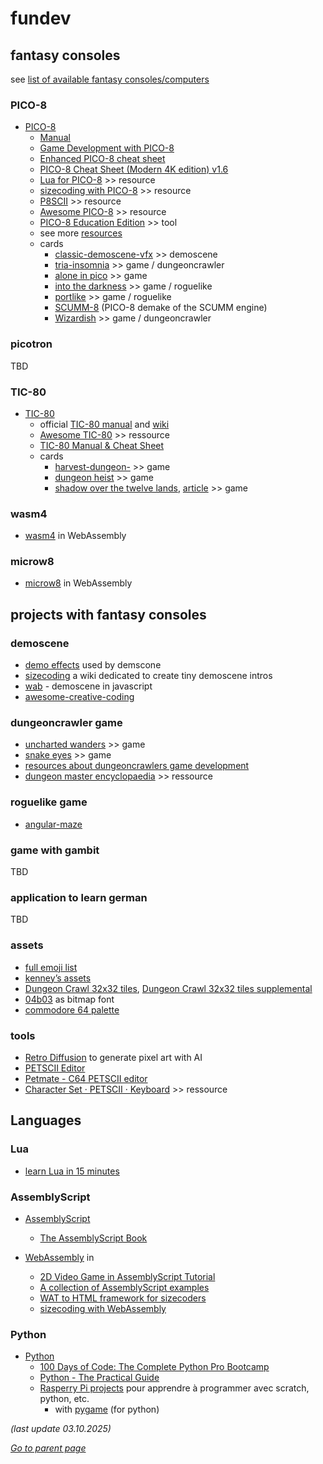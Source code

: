 # fundev

## fantasy consoles

see [list of available fantasy consoles/computers](https://paladin-t.github.io/fantasy/index)

### PICO-8
* [PICO-8](https://www.lexaloffle.com/pico-8.php)
  * [Manual](https://www.lexaloffle.com/dl/docs/pico-8_manual.html)
  * [Game Development with PICO-8](https://mboffin.itch.io/gamedev-with-pico-8-issue1)
  * [Enhanced PICO-8 cheat sheet](https://www.lexaloffle.com/bbs/?tid=28207)
  * [PICO-8 Cheat Sheet (Modern 4K edition) v1.6](https://www.lexaloffle.com/bbs/?tid=54246)
  * [Lua for PICO-8](https://pico-8.fandom.com/wiki/Lua) >> resource
  * [sizecoding with PICO-8](http://www.sizecoding.org/wiki/PICO-8) >> resource
  * [P8SCII](https://pico-8.fandom.com/wiki/P8SCII) >> resource
  * [Awesome PICO-8](https://github.com/pico-8/awesome-PICO-8) >> resource
  * [PICO-8 Education Edition](https://wiki.gamedevalliance.fr/pico-8/education-edition/) >> tool
  * see more [resources](https://www.lexaloffle.com/pico-8.php?page=resources)
  * cards
    * [classic-demoscene-vfx](https://slaintees.itch.io/classic-demoscene-vfx) >> demoscene
    * [tria-insomnia](https://sprvrn.itch.io/tria-insomnia) >> game / dungeoncrawler
    * [alone in pico](https://nusan.itch.io/alone-in-pico) >> game
    * [into the darkness](https://www.lexaloffle.com/bbs/?pid=38264) >> game / roguelike
    * [portlike](https://www.lexaloffle.com/bbs/?tid=37045) >> game / roguelike
    * [SCUMM-8](https://github.com/Liquidream/SCUMM-8) (PICO-8 demake of the SCUMM engine)
    * [Wizardish](https://www.lexaloffle.com/bbs/?tid=3585#playing) >> game / dungeoncrawler

### picotron
TBD

### TIC-80
* [TIC-80](https://tic80.com/)
  * official [TIC-80 manual](https://tic80.com/learn) 
    and [wiki](https://github.com/nesbox/TIC-80/wiki) 
  * [Awesome TIC-80](https://github.com/stefandevai/awesome-tic-80) >> ressource
  * [TIC-80 Manual & Cheat Sheet](https://skyelynwaddell.github.io/tic80-manual-cheatsheet/)
  * cards
    * [harvest-dungeon-](https://teamkalamakkara.itch.io/harvest-dungeon-7drl) >> game
    * [dungeon heist](https://tic80.com/play?cart=4242) >> game
    * [shadow over the twelve lands](https://btco.itch.io/shadow-over-the-twelve-lands), [article](https://medium.com/@btco_code/why-i-spent-almost-a-year-building-an-rpg-game-for-a-fantasy-console-2bbe2e1d8cb8) >> game

### wasm4
* [wasm4](https://wasm4.org/) in WebAssembly

### microw8
* [microw8](https://exoticorn.github.io/microw8/) in WebAssembly

## projects with fantasy consoles

### demoscene
* [demo effects](https://en.wikipedia.org/wiki/Demo_effect) used by demscone
* [sizecoding](http://www.sizecoding.org/wiki/Main_Page) a wiki dedicated to create tiny demoscene intros
* [wab](https://www.wab.com) - demoscene in javascript
* [awesome-creative-coding](https://github.com/terkelg/awesome-creative-coding?tab=readme-ov-file)
  
### dungeoncrawler game
* [uncharted wanders](https://dashingstrike.itch.io/uncharted-wanders) >> game
* [snake eyes](https://dashingstrike.itch.io/snake-eyes) >> game
* [resources about dungeoncrawlers game development](https://www.dungeoncrawlers.org/resources/gamedev/)
* [dungeon master encyclopaedia](http://dmweb.free.fr/) >> ressource

### roguelike game
* [angular-maze](https://github.com/changhuixu/angular-maze)

### game with gambit
TBD

### application to learn german
TBD

### assets
* [full emoji list](https://www.unicode.org/emoji/charts/full-emoji-list.html)
* [kenney’s assets](https://kenney.nl/assets)
* [Dungeon Crawl 32x32 tiles](https://opengameart.org/content/dungeon-crawl-32x32-tiles),
  [Dungeon Crawl 32x32 tiles supplemental](https://opengameart.org/content/dungeon-crawl-32x32-tiles-supplemental)
* [04b03](https://www.dafont.com/04b-03.font) as bitmap font
* [commodore 64 palette](https://lospec.com/palette-list/commodore64)
  
### tools
* [Retro Diffusion](https://astropulse.itch.io/retrodiffusion) to generate pixel art with AI
* [PETSCII Editor](https://petscii.krissz.hu/)
* [Petmate - C64 PETSCII editor](https://nurpax.github.io/petmate/)
* [Character Set · PETSCII · Keyboard](https://www.pagetable.com/c64ref/charset/)  >> ressource


## Languages

### Lua
* [learn Lua in 15 minutes](https://tylerneylon.com/a/learn-lua/)

### AssemblyScript

* [AssemblyScript](https://www.assemblyscript.org/introduction.html)
  * [The AssemblyScript Book](https://www.assemblyscript.org/introduction.html)

* [WebAssembly](https://webassembly.org/) in
  * [2D Video Game in AssemblyScript Tutorial](https://blog.ttulka.com/2d-video-game-in-assemblyscript-tutorial/)
  * [A collection of AssemblyScript examples](https://github.com/AssemblyScript/examples)
  * [WAT to HTML framework for sizecoders](https://github.com/Kaproncai/wasmer)
  * [sizecoding with WebAssembly](http://www.sizecoding.org/wiki/JavaScript#WebAssembly)

### Python
* [Python](https://www.python.org/)
  * [100 Days of Code: The Complete Python Pro Bootcamp](https://www.udemy.com/course/100-days-of-code/?couponCode=ST22MT240325G1) 
  * [Python - The Practical Guide](https://www.udemy.com/course/learn-python-by-building-a-blockchain-cryptocurrency/)
  * [Rasperry Pi projects](https://projects.raspberrypi.org/en) pour apprendre à programmer avec scratch, python, etc.
    * with [pygame](https://www.pygame.org) (for python)

_(last update 03.10.2025)_

[*Go to parent page*](../README.md)
